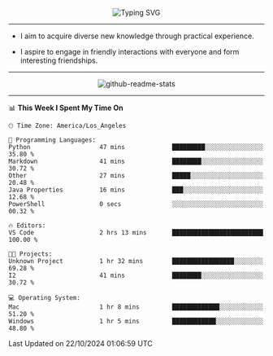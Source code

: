 <p align="center">
  <img src="https://readme-typing-svg.demolab.com?font=Fira+Code&weight=500&size=32&duration=2500&pause=1600&center=true&vCenter=true&random=false&width=1024&height=64&lines=Hi+there+%F0%9F%91%8B;I'm+delighted+you+could+make+it+here+%F0%9F%8E%89;I'm+Harry%2C+a+college+student+still+finding+my+way" alt="Typing SVG" />
</p>


---


- I aim to acquire diverse new knowledge through practical experience.

- I aspire to engage in friendly interactions with everyone and form interesting friendships.


---


<p align="center">
  <img src="https://github-readme-stats.vercel.app/api?username=Harry-Jing&show_icons=true" alt="github-readme-stats"/>
</p>


---

<!--START_SECTION:waka-->
📊 **This Week I Spent My Time On** 

```text
🕑︎ Time Zone: America/Los_Angeles

💬 Programming Languages: 
Python                   47 mins             █████████░░░░░░░░░░░░░░░░   35.80 % 
Markdown                 41 mins             ████████░░░░░░░░░░░░░░░░░   30.72 % 
Other                    27 mins             █████░░░░░░░░░░░░░░░░░░░░   20.48 % 
Java Properties          16 mins             ███░░░░░░░░░░░░░░░░░░░░░░   12.68 % 
PowerShell               0 secs              ░░░░░░░░░░░░░░░░░░░░░░░░░   00.32 % 

🔥 Editors: 
VS Code                  2 hrs 13 mins       █████████████████████████   100.00 % 

🐱‍💻 Projects: 
Unknown Project          1 hr 32 mins        █████████████████░░░░░░░░   69.28 % 
I2                       41 mins             ████████░░░░░░░░░░░░░░░░░   30.72 % 

💻 Operating System: 
Mac                      1 hr 8 mins         █████████████░░░░░░░░░░░░   51.20 % 
Windows                  1 hr 5 mins         ████████████░░░░░░░░░░░░░   48.80 % 
```


 Last Updated on 22/10/2024 01:06:59 UTC
<!--END_SECTION:waka-->
